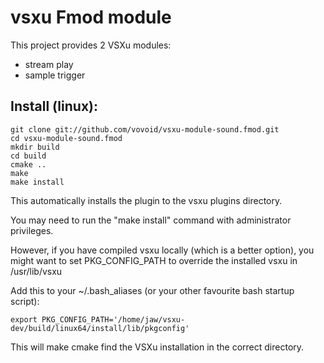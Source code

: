 vsxu Fmod module
==================

This project provides 2 VSXu modules:

  - stream play
  - sample trigger


Install (linux):
---

    git clone git://github.com/vovoid/vsxu-module-sound.fmod.git
    cd vsxu-module-sound.fmod
    mkdir build
    cd build
    cmake ..
    make
    make install

This automatically installs the plugin to the vsxu plugins directory.

You may need to run the "make install" command with administrator privileges.

However, if you have compiled vsxu locally (which is a better option), 
you might want to set PKG_CONFIG_PATH to override the installed vsxu in
/usr/lib/vsxu

Add this to your ~/.bash_aliases (or your other favourite bash startup script):

    export PKG_CONFIG_PATH='/home/jaw/vsxu-dev/build/linux64/install/lib/pkgconfig'

This will make cmake find the VSXu installation in the correct directory.
